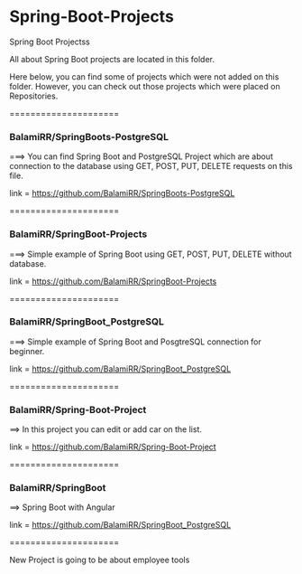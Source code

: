 # Spring-Boot-Projects
Spring Boot Projectss

All about Spring Boot projects are located in this folder.


  
Here below, you can find some of projects which were not added on this folder. However, you can check out those projects which were placed on Repositories.

=====================

### BalamiRR/SpringBoots-PostgreSQL   
===> You can find Spring Boot and PostgreSQL Project which are about connection to the database using GET, POST, PUT, DELETE requests on this file.

link = https://github.com/BalamiRR/SpringBoots-PostgreSQL

=====================

### BalamiRR/SpringBoot-Projects

===> Simple example of Spring Boot using GET, POST, PUT, DELETE without database. 


link = https://github.com/BalamiRR/SpringBoot-Projects

=====================

### BalamiRR/SpringBoot_PostgreSQL

===> Simple example of Spring Boot and PosgtreSQL connection for beginner.

link = https://github.com/BalamiRR/SpringBoot_PostgreSQL

=====================

### BalamiRR/Spring-Boot-Project

==> In this project you can edit or add car on the list. 

link = https://github.com/BalamiRR/Spring-Boot-Project

=====================

### BalamiRR/SpringBoot

==> Spring Boot with Angular

link = https://github.com/BalamiRR/SpringBoot_PostgreSQL  


=====================


New Project is going to be about employee tools
